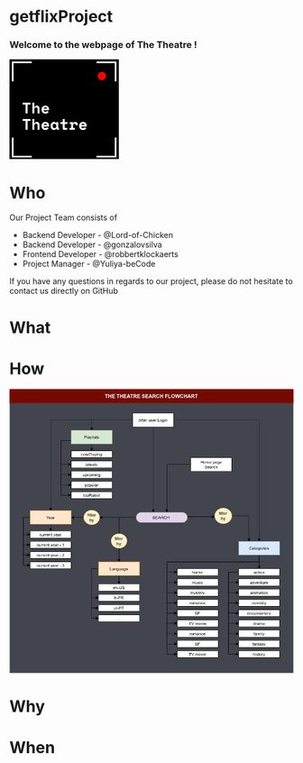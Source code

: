 # getflixProject

### Welcome to the webpage of The Theatre !

![Logo](pictures_README/Logo.png)

# Who

Our Project Team consists of
* Backend Developer - @Lord-of-Chicken
* Backend Developer - @gonzalovsilva
* Frontend Developer - @robbertklockaerts
* Project Manager - @Yuliya-beCode

If you have any questions in regards to our project, please do not hesitate to contact us directly on GitHub

# What


# How
![search_flowchart_dark](pictures_README/search_flowchart_dark.jpg)

# Why

# When


